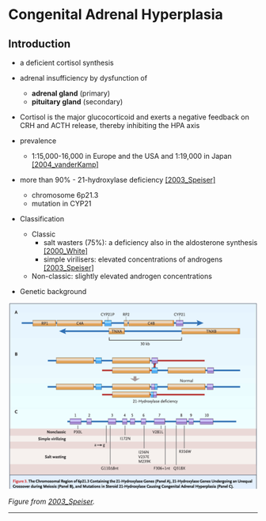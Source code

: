 # Congenital Adrenal Hyperplasia

## Introduction
* a deficient cortisol synthesis
* adrenal insufficiency by dysfunction of 
    + **adrenal gland** (primary) 
    + **pituitary gland** (secondary)
* Cortisol is the major glucocorticoid and exerts a negative feedback on CRH and ACTH release, thereby inhibiting the HPA axis
* prevalence
    + 1:15,000-16,000 in Europe and the USA and 1:19,000 in Japan [[2004_vanderKamp]](https://doi.org/10.1530/eje.0.151u071)
* more than 90% - 21-hydroxylase deficiency [[2003_Speiser]](https://doi.org/10.1210/jc.2018-01865)
    + chromosome 6p21.3
    + mutation in CYP21

* Classification 
    + Classic
        - salt wasters (75%):  a deficiency also in the aldosterone synthesis [[2000_White]](https://doi.org/10.1210/edrv.21.3.0398)
        - simple virilisers: elevated concentrations of androgens [[2003_Speiser]](https://doi.org/10.1210/jc.2018-01865)
    + Non-classic: slightly elevated androgen concentrations

* Genetic background 

![CAH Mutations](./screenshots/CAH_mutations.png)

*Figure from [2003_Speiser](https://doi.org/10.1210/jc.2018-01865).*

---


